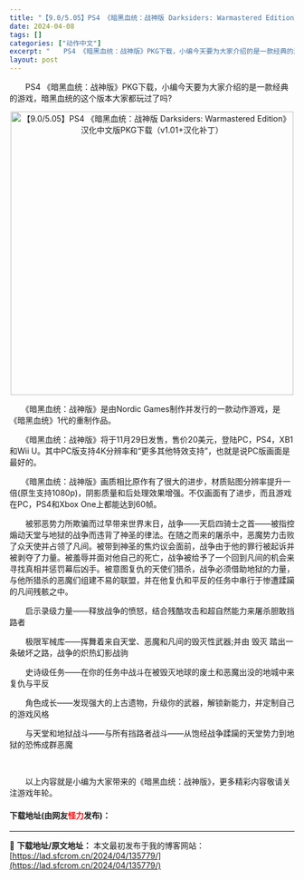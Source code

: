 ```yaml
---
title: "【9.0/5.05】PS4 《暗黑血统：战神版 Darksiders: Warmastered Edition》汉化中文版PKG下载（v1.01+汉化补丁）"
date: 2024-04-08
tags: []
categories: ["动作中文"]
excerpt: "　　PS4 《暗黑血统：战神版》PKG下载，小编今天要为大家介绍的是一款经典的游戏，暗黑血统的这个版本大家都玩过了吗? 　　《暗黑血统：战神版》是由Nordic Games制作并发行的一款动作游戏，是《暗黑血统》1代的重制作品。 　　《暗黑血统：战神版》将于11月29日发售，售价20美元，登陆PC，&hellip;"
layout: post
---
```


 <p>　　PS4 《暗黑血统：战神版》PKG下载，小编今天要为大家介绍的是一款经典的游戏，暗黑血统的这个版本大家都玩过了吗?</p> <p align="center"><img border="0" src="https://lad.sfcrom.cn/wp-content/uploads/2024/04/20240408_661358a3c684c.webp" width="500" alt="【9.0/5.05】PS4 《暗黑血统：战神版 Darksiders: Warmastered Edition》汉化中文版PKG下载（v1.01+汉化补丁）" /></p> <p>　　《暗黑血统：战神版》是由Nordic Games制作并发行的一款动作游戏，是《暗黑血统》1代的重制作品。</p> <p>　　《暗黑血统：战神版》将于11月29日发售，售价20美元，登陆PC，PS4，XB1和Wii U。其中PC版支持4K分辨率和&ldquo;更多其他特效支持&rdquo;，也就是说PC版画面是最好的。</p> <p>　　《暗黑血统：战神版》画质相比原作有了很大的进步，材质贴图分辨率提升一倍(原生支持1080p)，阴影质量和后处理效果增强。不仅画面有了进步，而且游戏在PC，PS4和Xbox One上都能达到60帧。</p> <p>　　被邪恶势力所欺骗而过早带来世界末日，战争&mdash;&mdash;天启四骑士之首&mdash;&mdash;被指控煽动天堂与地狱的战争而违背了神圣的律法。在随之而来的屠杀中，恶魔势力击败了众天使并占领了凡间。被带到神圣的焦灼议会面前，战争由于他的罪行被起诉并被剥夺了力量。被羞辱并面对他自己的死亡，战争被给予了一个回到凡间的机会来寻找真相并惩罚幕后凶手。被意图复仇的天使们猎杀，战争必须借助地狱的力量，与他所猎杀的恶魔们组建不易的联盟，并在他复仇和平反的任务中串行于惨遭蹂躏的凡间残骸之中。</p> <p>　　启示录级力量&mdash;&mdash;释放战争的愤怒，结合残酷攻击和超自然能力来屠杀胆敢挡路者</p> <p>　　极限军械库&mdash;&mdash;挥舞着来自天堂、恶魔和凡间的毁灭性武器;并由 毁灭 踏出一条破坏之路，战争的炽热幻影战驹</p> <p>　　史诗级任务&mdash;&mdash;在你的任务中战斗在被毁灭地球的废土和恶魔出没的地城中来复仇与平反</p> <p>　　角色成长&mdash;&mdash;发现强大的上古遗物，升级你的武器，解锁新能力，并定制自己的游戏风格</p> <p>　　与天堂和地狱战斗&mdash;&mdash;与所有挡路者战斗&mdash;&mdash;从饱经战争蹂躏的天堂势力到地狱的恐怖成群恶魔</p> <p>&nbsp;</p> <p>　　以上内容就是小编为大家带来的《暗黑血统：战神版》，更多精彩内容敬请关注游戏年轮。</p> <p><h4>下载地址(由网友<font color="red">怪力</font>发布)：</h4></p> 

---
📖 **下载地址/原文地址：** 本文最初发布于我的博客网站：[https://lad.sfcrom.cn/2024/04/135779/](https://lad.sfcrom.cn/2024/04/135779/)
